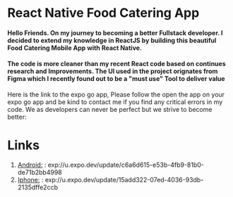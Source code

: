 # React Native Food Catering App
#### Hello Friends. On my journey to becoming a better Fullstack developer. I decided to extend my knowledge in ReactJS by building this beautiful Food Catering Mobile App with React Native. 
#### The code is more cleaner than my recent React code based on continues research and Improvements. The UI used in the project orignates from Figma which I recently found out to be a "must use" Tool to deliver value
Here is the link to the expo go app, Please follow the open the app on your expo go app and be kind to contact me if you find any critical errors in my code. We as developers can never be perfect but we strive to
become better:
# Links
1. [Android:](exp://u.expo.dev/update/c6a6d615-e53b-4fb9-81b0-de71b2bb4998) : exp://u.expo.dev/update/c6a6d615-e53b-4fb9-81b0-de71b2bb4998
2. [Iphone:](exp://u.expo.dev/update/15add322-07ed-4036-93db-2135dffe2ccb) : exp://u.expo.dev/update/15add322-07ed-4036-93db-2135dffe2ccb
